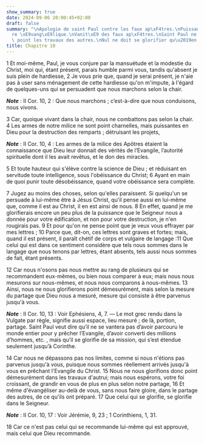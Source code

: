 ```yaml
---
show_summary: true
date: 2024-09-06 20:00:45+02:00
draft: false
summary: "\nApologie de saint Paul contre les faux ap\xF4tres.\nPuissance du minist\xE8\
  re \xE9vang\xE9lique.\nVanit\xE9 des faux ap\xF4tres.\nSaint Paul ne s\u2019attribue\
  \ point les travaux des autres.\nNul ne doit se glorifier qu\u2019en Dieu.\n"
title: Chapitre 10
---
```





1 Et moi-même, Paul, je vous conjure par la mansuétude et la modestie du Christ, moi qui, étant présent, parais humble parmi vous, tandis qu'absent je suis plein de hardiesse, 2 Je vous prie que, quand je serai présent, je n'aie pas à user sans ménagement de cette hardiesse qu'on m'impute, à l'égard de quelques-uns qui se persuadent que nous marchons selon la chair.

***Note*** :  II Cor. 10, 2 : Que nous marchons ; c’est-à-dire que nous conduisons, nous vivons.

3 Car, quoique vivant dans la chair, nous ne combattons pas selon la chair. 4 Les armes de notre milice ne sont point charnelles, mais puissantes en Dieu pour la destruction des remparts ; détruisant les projets,

***Note*** :  II Cor. 10, 4 : Les armes de la milice des Apôtres étaient la connaissance que Dieu leur donnait des vérités de l’Evangile, l’autorité spirituelle dont il les avait revêtus, et le don des miracles.

5 Et toute hauteur qui s'élève contre la science de Dieu ; et réduisant en servitude toute intelligence, sous l'obéissance du Christ; 6 Ayant en main de quoi punir toute désobéissance, quand votre obéissance sera complète.


7 Jugez au moins des choses, selon qu'elles paraissent. Si quelqu'un se persuade à lui-même être à Jésus Christ, qu'il pense aussi en lui-même que, comme il est au Christ, il en est ainsi de nous. 8 En effet, quand je me glorifierais encore un peu plus de la puissance que le Seigneur nous a donnée pour votre édification, et non pour votre destruction, je n'en rougirais pas. 9 Et pour qu'on ne pense point que je veux vous effrayer par mes lettres ; 10 Parce que, dit-on, ces lettres sont graves et fortes; mais, quand il est présent, il paraît chétif de corps et vulgaire de langage :11 Que celui qui est dans ce sentiment considère que tels nous sommes dans le langage que nous tenons par lettres, étant absents, tels aussi nous sommes de fait, étant présents.


12 Car nous n'osons pas nous mettre au rang de plusieurs qui se recommandent eux-mêmes, ou bien nous comparer à eux; mais nous nous mesurons sur nous-mêmes, et nous nous comparons à nous-mêmes. 13 Ainsi, nous ne nous glorifierons point démesurément, mais selon la mesure du partage que Dieu nous a mesuré, mesure qui consiste à être parvenus jusqu'à vous.

***Note*** :  II Cor. 10, 13 : Voir Ephésiens, 4, 7. ― Le mot grec rendu dans la Vulgate par règle, signifie aussi espace, lieu mesuré ; de là, portion, partage. Saint Paul veut dire qu’il ne se vantera pas d’avoir parcouru le monde entier pour y prêcher l’Evangile, d’avoir converti des millions d’hommes, etc. , mais qu’il se glorifie de sa mission, qui s’est étendue seulement jusqu’à Corinthe.

14 Car nous ne dépassons pas nos limites, comme si nous n'étions pas parvenus jusqu'à vous, puisque nous sommes réellement arrivés jusqu'à vous en prêchant l'Evangile du Christ. 15 Nous ne nous glorifions donc point démesurément dans les travaux d'autrui; mais nous espérons, votre foi croissant, de grandir en vous de plus en plus selon notre partage, 16 Et même d'évangéliser au-delà de vous, sans nous faire gloire, dans le partage des autres, de ce qu'ils ont préparé. 17 Que celui qui se glorifie, se glorifie dans le Seigneur.

***Note*** :  II Cor. 10, 17 : Voir Jérémie, 9, 23 ; 1 Corinthiens, 1, 31.

18 Car ce n'est pas celui qui se recommande lui-même qui est approuvé, mais celui que Dieu recommande.

